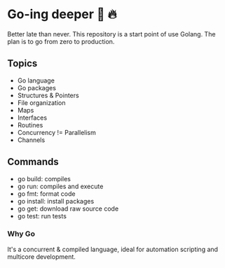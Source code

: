 # Go-ing deeper :peach: :fire:
Better late than never. This repository is a start point of use Golang. 
The plan is to go from zero to production.
## Topics
- Go language
- Go packages
- Structures & Pointers
- File organization
- Maps
- Interfaces
- Routines
- Concurrency != Parallelism
- Channels
## Commands
- go build: compiles
- go run: compiles and execute
- go fmt: format code
- go install: install packages
- go get: download raw source code
- go test: run tests
### Why Go
It's a concurrent & compiled language, ideal for automation scripting and multicore 
development.